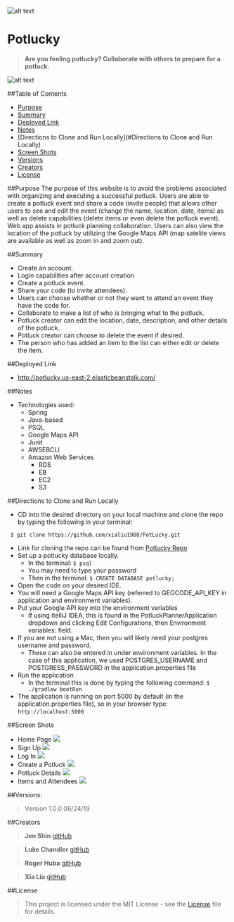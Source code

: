 ![alt text](https://github.com/clothing-color-coordinator/API/blob/master/assets/colorBar1.PNG "Colors")

# Potlucky
> **Are you feeling potlucky? Collaborate with others to prepare for a potluck.**

![alt text](https://github.com/clothing-color-coordinator/API/blob/master/assets/colorBar2.PNG "Colors")

##Table of Contents
* [Purpose](#purpose)
* [Summary](#summary)
* [Deployed Link](#deployed-link)
* [Notes](#Notes)
* [Directions to Clone and Run Locally](#Directions to Clone and Run Locally)
* [Screen Shots](#Screen-Shots)
* [Versions](#Versions)
* [Creators](#Creators)
* [License](#license)


##Purpose 
The purpose of this website is to avoid the problems associated with organizing and executing a successful
 potluck. Users are able to create a potluck event and share a code (invite people) that allows other users 
 to see and edit the event (change the name, location, date, items) as well as delete capabilities (delete items
 or even delete the potluck event). Web app assists in potluck planning collaboration. Users can also view the 
 location of the potluck by utilizing the Google Maps API (map satelite views are available as well as zoom in and 
 zoom out).  

##Summary
+ Create an account.
+ Login capabilities after account creation
+ Create a potluck event.
+ Share your code (to invite attendees).
+ Users can choose whether or not they want to attend an event they have the code for.
+ Collaborate to make a list of who is bringing what to the potluck.
+ Potluck creator can edit the location, date, description, and other details of the potluck.
+ Potluck creator can choose to delete the event if desired.
+ The person who has added an item to the list can either edit or delete the item.
 
##Deployed Link
+ http://potlucky.us-east-2.elasticbeanstalk.com/

##Notes
+ Technologies used:
    + Spring
    + Java-based 
    + PSQL
    + Google Maps API 
    + Junit
    + AWSEBCLI
    + Amazon Web Services
        - RDS
        - EB
        - EC2
        - S3

##Directions to Clone and Run Locally
+ CD into the desired directory on your local machine and clone the repo by typing the following in your terminal:
```
 $ git clone https://github.com/xialiu1988/PotLucky.git
```

+ Link for cloning the repo can be found from [Potlucky Repo](https://github.com/xialiu1988/PotLucky)
+ Set up a potlucky database locally.
    + In the terminal: ``$ psql``
    + You may need to type your password
    + Then in the terminal: ``$ CREATE DATABASE potlucky;``
+ Open the code on your desired IDE.
+ You will need a Google Maps API key (referred to GEOCODE_API_KEY in application and environment variables).
+ Put your Google API key into the environment variables
    + If using ItelliJ IDEA, this is found in the PotluckPlannerApplication dropdown and clicking Edit Configurations, then 
Environment variables: field.
+ If you are not using a Mac, then you will likely need your postgres username and password. 
    + These can also be entered in under environment variables. In the case of this application, 
    we used POSTGRES_USERNAME and POSTGRESS_PASSWORD in the application.properties file
+ Run the application 
    + In the terminal this is done by typing the following command:
    ``
    $ ./gradlew bootRun
    ``
+ The application is running on port 5000 by default (in the application.properties file), so 
in your browser type:
`` http://localhost:5000 ``

##Screen Shots 
+ Home Page
![](./src/main/resources/static/Home.png)
+ Sign Up
![](./src/main/resources/static/SignUp.png)
+ Log In
![](./src/main/resources/static/LogIn.png)
+ Create a Potluck
![](./src/main/resources/static/CreateaPotluck.png)
+ Potluck Details
![](./src/main/resources/static/PotluckDetails.png)
+ Items and Attendees
![](./src/main/resources/static/ItemsandAttendees.png)


##Versions:
> Version 1.0.0  06/24/19

##Creators
> **Jen Shin**  [gitHub](https://github.com/jshin83)

> **Luke Chandler**  [gitHub](https://github.com/lhchandler4)

> **Roger Huba**  [gitHub](https://github.com/rogerhuba)

> **Xia Liu**  [gitHub](https://github.com/xialui1988)


##License
> This project is licensed under the MIT License - see the [License](https://choosealicense.com/licenses/mit/) file for details.
